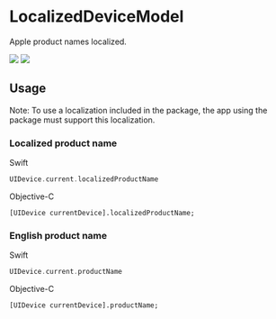 # LocalizedDeviceModel
Apple product names localized.

[![](https://img.shields.io/endpoint?url=https%3A%2F%2Fswiftpackageindex.com%2Fapi%2Fpackages%2Fbixcorp%2FBDLocalizedDevicesModels%2Fbadge%3Ftype%3Dplatforms)](https://swiftpackageindex.com/bixcorp/BDLocalizedDevicesModels) [![](https://img.shields.io/endpoint?url=https%3A%2F%2Fswiftpackageindex.com%2Fapi%2Fpackages%2Fbixcorp%2FBDLocalizedDevicesModels%2Fbadge%3Ftype%3Dswift-versions)](https://swiftpackageindex.com/bixcorp/BDLocalizedDevicesModels)


## Usage
Note: To use a localization included in the package, the app using the package must support this localization.
### Localized product name
Swift
```swift
UIDevice.current.localizedProductName
```

Objective-C
```objc
[UIDevice currentDevice].localizedProductName;
```

### English product name
Swift
```swift
UIDevice.current.productName
```

Objective-C
```objc
[UIDevice currentDevice].productName;
```
